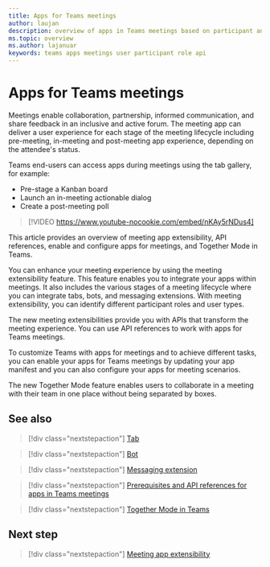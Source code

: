 ```yaml
---
title: Apps for Teams meetings 
author: laujan
description: overview of apps in Teams meetings based on participant and user role
ms.topic: overview
ms.author: lajanuar
keywords: teams apps meetings user participant role api  
---
```


# Apps for Teams meetings

Meetings enable collaboration, partnership, informed communication, and share feedback in an inclusive and active forum. The meeting app can deliver a user experience for each stage of the meeting lifecycle including pre-meeting, in-meeting and post-meeting app experience, depending on the attendee's status.

Teams end-users can access apps during meetings using the tab gallery, for example:

* Pre-stage a Kanban board
* Launch an in-meeting actionable dialog
* Create a post-meeting poll

> [!VIDEO https://www.youtube-nocookie.com/embed/nKAy5rNDus4]

This article provides an overview of meeting app extensibility, API references, enable and configure apps for meetings, and Together Mode in Teams.

You can enhance your meeting experience by using the meeting extensibility feature. This feature enables you to integrate your apps within meetings. It also includes the various stages of a meeting lifecycle where you can integrate tabs, bots, and messaging extensions. With meeting extensibility, you can identify different participant roles and user types.

The new meeting extensibilities provide you with APIs that transform the meeting experience. You can use API references to work with apps for Teams meetings.

To customize Teams with apps for meetings and to achieve different tasks, you can enable your apps for Teams meetings by updating your app manifest and you can also configure your apps for meeting scenarios.

The new Together Mode feature enables users to collaborate in a meeting with their team in one place without being separated by boxes.

## See also

> [!div class="nextstepaction"]
> [Tab](../tabs/what-are-tabs.md#how-do-tabs-work)

> [!div class="nextstepaction"]
> [Bot](../bots/what-are-bots.md)

> [!div class="nextstepaction"]
> [Messaging extension](../messaging-extensions/what-are-messaging-extensions.md)

> [!div class="nextstepaction"]
> [Prerequisites and API references for apps in Teams meetings](create-apps-for-teams-meetings.md)

> [!div class="nextstepaction"]
> [Together Mode in Teams](teams-together-mode.md)

## Next step

> [!div class="nextstepaction"]
> [Meeting app extensibility](meeting-app-extensibility.md)
